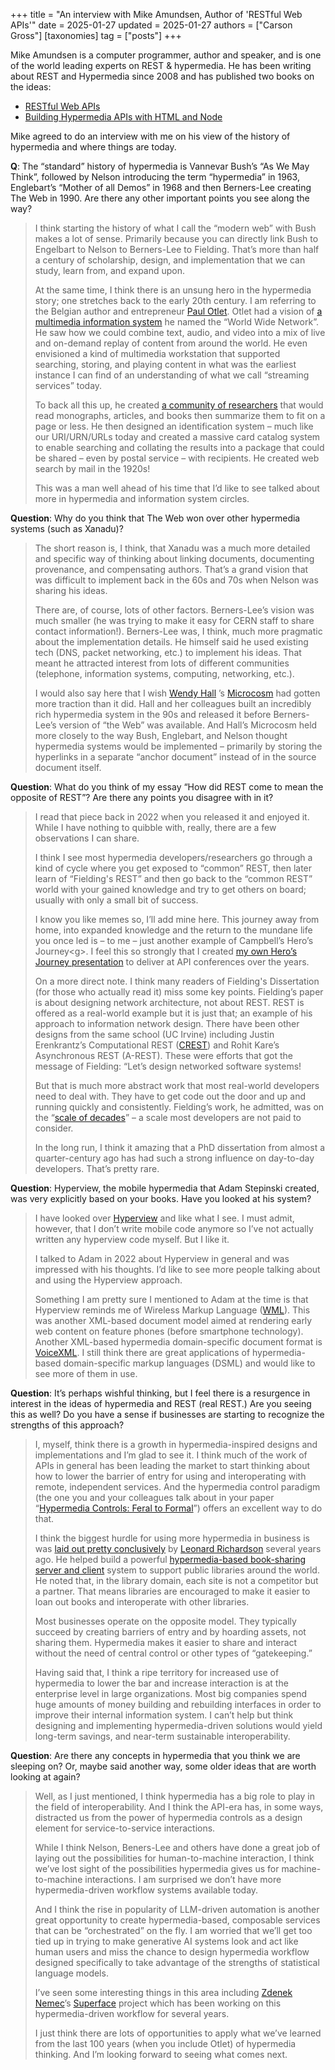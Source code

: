 +++
title = "An interview with Mike Amundsen, Author of 'RESTful Web APIs'"
date = 2025-01-27
updated = 2025-01-27
authors = ["Carson Gross"]
[taxonomies]
tag = ["posts"]
+++

Mike Amundsen is a computer programmer, author and speaker, and is one of the world leading experts on REST &
hypermedia. He has been writing about REST and Hypermedia since 2008 and has published two books on the ideas:

* [RESTful Web APIs](http://restfulwebapis.com/)
* [Building Hypermedia APIs with HTML and Node](http://www.dpbolvw.net/click-7269430-11260198?sid=HP&url=http%3A%2F%2Fshop.oreilly.com%2Fproduct%2F0636920020530.do%3Fcmp%3Daf-prog-book-product_cj_9781449306571_%25zp&cjsku=0636920020530)

Mike agreed to do an interview with me on his view of the history of hypermedia and where things are today.

**Q**: The “standard” history of hypermedia is Vannevar Bush’s “As We May Think”, followed by Nelson introducing
the term “hypermedia” in 1963, Englebart’s “Mother of all Demos” in 1968 and then Berners-Lee creating The Web in 1990\.
Are there any other important points you see along the way?

> I think starting the history of what I call the “modern web” with Bush makes a lot of sense. Primarily because you can
> directly link Bush to Engelbart to Nelson to Berners-Lee to Fielding. That’s more than half a century of scholarship,
> design, and implementation that we can study, learn from, and expand upon.
> 
> At the same time, I think there is an unsung hero in the hypermedia story; one stretches back to the early 20th century.
> I am referring to the Belgian author and entrepreneur [Paul Otlet](https://en.wikipedia.org/wiki/Paul_Otlet). Otlet had
> a vision of [a multimedia information system](https://monoskop.org/Mundaneum_symposium) he named the “World Wide
> Network”. He saw how we could combine text, audio, and video into a mix of live and on-demand replay of content from
> around the world. He even envisioned a kind of multimedia workstation that supported searching, storing, and playing
> content in what was the earliest instance I can find of an understanding of what we call “streaming services” today.
> 
> To back all this up, he
> created [a community of researchers](https://daily.jstor.org/internet-before-internet-paul-otlet/) that would read
> monographs, articles, and books then summarize them to fit on a page or less. He then designed an identification
> system – much like our URI/URN/URLs today and created a massive card catalog system to enable searching and collating
> the results into a package that could be shared – even by postal service – with recipients. He created web search by
> mail in the 1920s\!
> 
> This was a man well ahead of his time that I’d like to see talked about more in hypermedia and information system
> circles.

**Question**: Why do you think that The Web won over other hypermedia systems (such as Xanadu)?

> The short reason is, I think, that Xanadu was a much more detailed and specific way of thinking about linking documents,
> documenting provenance, and compensating authors. That’s a grand vision that was difficult to implement back in the 60s
> and 70s when Nelson was sharing his ideas.
> 
> There are, of course, lots of other factors. Berners-Lee’s vision was much smaller (he was trying to make it easy for
> CERN staff to share contact information\!). Berners-Lee was, I think, much more pragmatic about the implementation
> details. He himself said he used existing tech (DNS, packet networking, etc.) to implement his ideas. That meant he
> attracted interest from lots of different communities (telephone, information systems, computing, networking, etc.).
> 
> I would also say here that I wish [Wendy Hall](https://en.wikipedia.org/wiki/Wendy_Hall)
> ’s [Microcosm](https://www.sciencefriday.com/articles/the-woman-who-linked-the-web-in-a-microcosm/) had gotten more
> traction than it did. Hall and her colleagues built an incredibly rich hypermedia system in the 90s and released it
> before Berners-Lee’s version of “the Web” was available. And Hall’s Microcosm held more closely to the way Bush,
> Englebart, and Nelson thought hypermedia systems would be implemented – primarily by storing the hyperlinks in a
> separate “anchor document” instead of in the source document itself.

**Question**: What do you think of my essay “How did REST come to mean the opposite of REST”? Are there any points you
disagree with in it?

> I read that piece back in 2022 when you released it and enjoyed it. While I have nothing to quibble with, really, there
> are a few observations I can share.
> 
> I think I see most hypermedia developers/researchers go through a kind of cycle where you get exposed to “common” REST,
> then later learn of “Fielding's REST” and then go back to the “common REST” world with your gained knowledge and try to
> get others on board; usually with only a small bit of success.
> 
> I know you like memes so, I’ll add mine here. This journey away from home, into expanded knowledge and the return to the
> mundane life you once led is – to me – just another example of Campbell’s Hero’s Journey\<g\>. I feel this so strongly
> that I created [my own Hero’s Journey presentation](http://amundsen.com/talks/2015-05-barcelona/index.html) to deliver
> at API conferences over the years.
> 
> On a more direct note. I think many readers of Fielding's Dissertation (for those who actually read it) miss some key
> points. Fielding’s paper is about designing network architecture, not about REST. REST is offered as a real-world
> example but it is just that; an example of his approach to information network design. There have been other designs
> from the same school (UC Irvine) including Justin Erenkrantz’s Computational
> REST ([CREST](https://www.erenkrantz.com/CREST/)) and Rohit Kare’s Asynchronous REST (A-REST). These were efforts that
> got the message of Fielding: “Let’s design networked software systems\!
> 
> But that is much more abstract work that most real-world developers need to deal with. They have to get code out the
> door and up and running quickly and consistently. Fielding’s work, he admitted, was on
> the “[scale of decades](https://roy.gbiv.com/untangled/2008/rest-apis-must-be-hypertext-driven#comment-724)” – a scale
> most developers are not paid to consider.
> 
> In the long run, I think it amazing that a PhD dissertation from almost a quarter-century ago has had such a strong
> influence on day-to-day developers. That’s pretty rare.

**Question**: Hyperview, the mobile hypermedia that Adam Stepinski created, was very explicitly based on your books.
Have you looked at his system?

> I have looked over [Hyperview](https://hyperview.org/) and like what I see. I must admit, however, that I don’t write
> mobile code anymore so I’ve not actually written any hyperview code myself. But I like it.
> 
> I talked to Adam in 2022 about Hyperview in general and was impressed with his thoughts. I’d like to see more people
> talking about and using the Hyperview approach.
> 
> Something I am pretty sure I mentioned to Adam at the time is that Hyperview reminds me of Wireless Markup
> Language ([WML](https://en.wikipedia.org/wiki/Wireless_Markup_Language)). This was another XML-based document model
> aimed at rendering early web content on feature phones (before smartphone technology). Another XML-based hypermedia
> domain-specific document format is [VoiceXML](https://en.wikipedia.org/wiki/VoiceXML). I still think there are great
> applications of hypermedia-based domain-specific markup languages (DSML) and would like to see more of them in use.

**Question**: It’s perhaps wishful thinking, but I feel there is a resurgence in interest in the ideas of hypermedia and
REST (real REST.)  Are you seeing this as well? Do you have a sense if businesses are starting to recognize the
strengths of this approach?

> I, myself, think there is a growth in hypermedia-inspired designs and implementations and I’m glad to see it. I think
> much of the work of APIs in general has been leading the market to start thinking about how to lower the barrier of
> entry for using and interoperating with remote, independent services. And the hypermedia control paradigm (the one you
> and your colleagues talk about in your
> paper “[Hypermedia Controls: Feral to Formal](https://dl.acm.org/doi/fullHtml/10.1145/3648188.3675127)”) offers an
> excellent way to do that.
> 
> I think the biggest hurdle for using more hypermedia in business is
> was [laid out pretty conclusively](https://www.crummy.com/writing/speaking/2015-RESTFest/)
> by [Leonard Richardson](https://www.crummy.com/self/) several years ago. He helped build a
> powerful [hypermedia-based book-sharing server and client](https://opds.io/) system to support public libraries around
> the world. He noted that, in the library domain, each site is not a competitor but a partner. That means libraries are
> encouraged to make it easier to loan out books and interoperate with other libraries.
> 
> Most businesses operate on the opposite model. They typically succeed by creating barriers of entry and by hoarding
> assets, not sharing them. Hypermedia makes it easier to share and interact without the need of central control or other
> types of “gatekeeping.”
> 
> Having said that, I think a ripe territory for increased use of hypermedia to lower the bar and increase interaction is
> at the enterprise level in large organizations. Most big companies spend huge amounts of money building and rebuilding
> interfaces in order to improve their internal information system. I can’t help but think designing and implementing
> hypermedia-driven solutions would yield long-term savings, and near-term sustainable interoperability.

**Question**: Are there any concepts in hypermedia that you think we are sleeping on? Or, maybe said another way, some
older ideas that are worth looking at again?

> Well, as I just mentioned, I think hypermedia has a big role to play in the field of interoperability. And I think the
> API-era has, in some ways, distracted us from the power of hypermedia controls as a design element for
> service-to-service interactions.
> 
> While I think Nelson, Beners-Lee and others have done a great job of laying out the possibilities for human-to-machine
> interaction, I think we’ve lost sight of the possibilities hypermedia gives us for machine-to-machine interactions. I am
> surprised we don’t have more hypermedia-driven workflow systems available today.
> 
> And I think the rise in popularity of LLM-driven automation is another great opportunity to create hypermedia-based,
> composable services that can be “orchestrated” on the fly. I am worried that we’ll get too tied up in trying to make
> generative AI systems look and act like human users and miss the chance to design hypermedia workflow designed
> specifically to take advantage of the strengths of statistical language models.
> 
> I’ve seen some interesting things in this area including [Zdenek Nemec](https://www.linkedin.com/in/zdne/)’s 
> [Superface](https://superface.ai/) project which has been working on this hypermedia-driven workflow for several
> years.
> 
> I just think there are lots of opportunities to apply what we’ve learned from the last 100 years (when you include
> Otlet) of hypermedia thinking. And I’m looking forward to seeing what comes next.  
